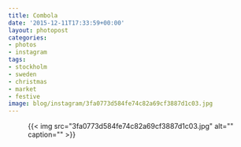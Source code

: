 ```yaml
---
title: Combola
date: '2015-12-11T17:33:59+00:00'
layout: photopost
categories:
- photos
- instagram
tags:
- stockholm
- sweden
- christmas
- market
- festive
image: blog/instagram/3fa0773d584fe74c82a69cf3887d1c03.jpg
---
```


<figure class="photo photo--square">
  {{< img src="3fa0773d584fe74c82a69cf3887d1c03.jpg" alt="" caption="" >}}

</figure>



